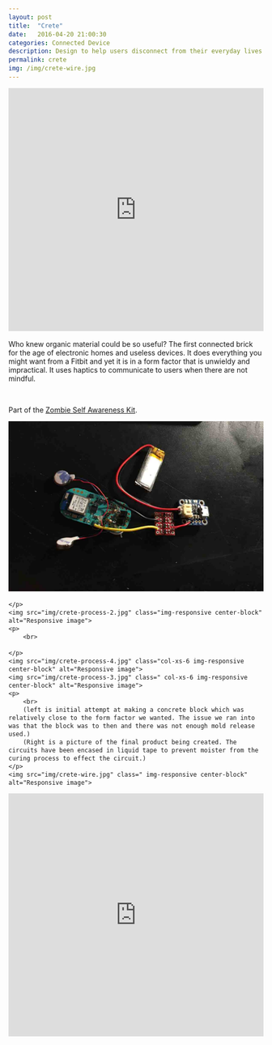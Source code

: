 ```yaml
---
layout: post
title:  "Crete"
date:   2016-04-20 21:00:30
categories: Connected Device  
description: Design to help users disconnect from their everyday lives through the use of haptic vibrations that tell them to be more mindful.
permalink: crete
img: /img/crete-wire.jpg
---
```


<div>
	<iframe width="100%" height="480" src="https://www.youtube.com/embed/hJkIgraE530" frameborder="0" allowfullscreen></iframe>
</div>

<div class="row">
	<div class="col-xs-1"></div>
	<div class="col-xs-10">
		<p>Who knew organic material could be so useful? The first connected brick for the age of electronic homes and useless devices. It does everything you might want from a Fitbit and yet it is in a form factor that is unwieldy and impractical. It uses haptics to communicate to users when there are not mindful.</p>
		<br>
		<p>
		Part of the	<a href="/apocalypse"> Zombie Self Awareness Kit</a>. 
		</p>
	</div>
	<img src="img/crete-process.jpg" class="img-responsive center-block" alt="Responsive image">
	<p>
		
	</p>
	<img src="img/crete-process-2.jpg" class="img-responsive center-block" alt="Responsive image">
	<p>
		<br>

	</p>
	<img src="img/crete-process-4.jpg" class="col-xs-6 img-responsive center-block" alt="Responsive image">
	<img src="img/crete-process-3.jpg" class=" col-xs-6 img-responsive center-block" alt="Responsive image">
	<p>
		<br>
		(left is initial attempt at making a concrete block which was relatively close to the form factor we wanted. The issue we ran into was that the block was to then and there was not enough mold release used.)
		(Right is a picture of the final product being created. The circuits have been encased in liquid tape to prevent moister from the curing process to effect the circuit.)
	</p>
	<img src="img/crete-wire.jpg" class=" img-responsive center-block" alt="Responsive image">
	
</div>
<div>
	<iframe width="100%" height="480" src="https://www.youtube.com/embed/GyFxrQd7-zw?list=PLp1AzLEITCFxnF3zXRn5ZErynB5Vg5Ynr" frameborder="0" allowfullscreen></iframe>
</div>

